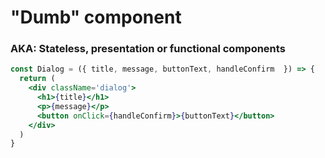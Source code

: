 # "Dumb" component 

### AKA: Stateless, presentation or functional components


```jsx
const Dialog = ({ title, message, buttonText, handleConfirm  }) => {
  return (
    <div className='dialog'>
      <h1>{title}</h1>
      <p>{message}</p>
      <button onClick={handleConfirm}>{buttonText}</button>
    </div>
  )
}

```